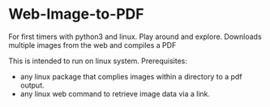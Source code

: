 # Web-Image-to-PDF
For first timers with python3 and linux. Play around and explore.
Downloads multiple images from the web and compiles a PDF

This is intended to run on linux system.
Prerequisites:
- any linux package that complies images within a directory to a pdf output.
- any linux web command to retrieve image data via a link.

